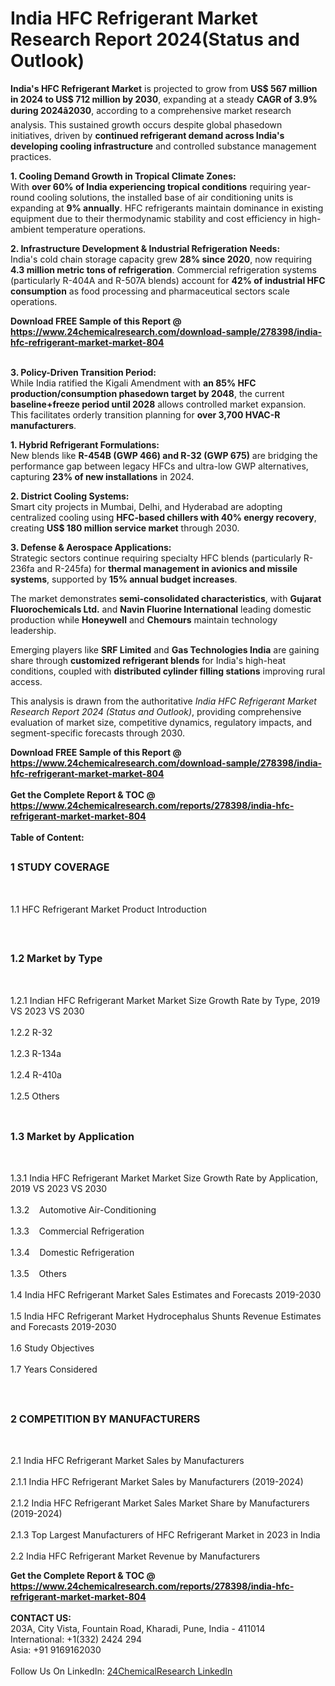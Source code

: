 <h1>India HFC Refrigerant Market Research Report 2024(Status and Outlook)</h1><p><strong>India's HFC Refrigerant Market</strong> is projected to grow from <strong>US$ 567 million in 2024 to US$ 712 million by 2030</strong>, expanding at a steady <strong>CAGR of 3.9% during 2024â2030</strong>, according to a comprehensive market research analysis. This sustained growth occurs despite global phasedown initiatives, driven by <strong>continued refrigerant demand across India's developing cooling infrastructure</strong> and controlled substance management practices.</p><p><strong>1. Cooling Demand Growth in Tropical Climate Zones:</strong><br>
With <strong>over 60% of India experiencing tropical conditions</strong> requiring year-round cooling solutions, the installed base of air conditioning units is expanding at <strong>9% annually</strong>. HFC refrigerants maintain dominance in existing equipment due to their thermodynamic stability and cost efficiency in high-ambient temperature operations.</p><p><strong>2. Infrastructure Development &amp; Industrial Refrigeration Needs:</strong><br>
India's cold chain storage capacity grew <strong>28% since 2020</strong>, now requiring <strong>4.3 million metric tons of refrigeration</strong>. Commercial refrigeration systems (particularly R-404A and R-507A blends) account for <strong>42% of industrial HFC consumption</strong> as food processing and pharmaceutical sectors scale operations.</p><div><b>Download FREE Sample of this Report @ 
            <a href="https://www.24chemicalresearch.com/download-sample/278398/india-hfc-refrigerant-market-market-804">
            https://www.24chemicalresearch.com/download-sample/278398/india-hfc-refrigerant-market-market-804</a></b></div><br><p><strong>3. Policy-Driven Transition Period:</strong><br>
While India ratified the Kigali Amendment with <strong>an 85% HFC production/consumption phasedown target by 2048</strong>, the current <strong>baseline+freeze period until 2028</strong> allows controlled market expansion. This facilitates orderly transition planning for <strong>over 3,700 HVAC-R manufacturers</strong>.</p><p><strong>1. Hybrid Refrigerant Formulations:</strong><br>
New blends like <strong>R-454B (GWP 466) and R-32 (GWP 675)</strong> are bridging the performance gap between legacy HFCs and ultra-low GWP alternatives, capturing <strong>23% of new installations</strong> in 2024.</p><p><strong>2. District Cooling Systems:</strong><br>
Smart city projects in Mumbai, Delhi, and Hyderabad are adopting centralized cooling using <strong>HFC-based chillers with 40% energy recovery</strong>, creating <strong>US$ 180 million service market</strong> through 2030.</p><p><strong>3. Defense &amp; Aerospace Applications:</strong><br>
Strategic sectors continue requiring specialty HFC blends (particularly R-236fa and R-245fa) for <strong>thermal management in avionics and missile systems</strong>, supported by <strong>15% annual budget increases</strong>.</p><p>The market demonstrates <strong>semi-consolidated characteristics</strong>, with <strong>Gujarat Fluorochemicals Ltd.</strong> and <strong>Navin Fluorine International</strong> leading domestic production while <strong>Honeywell</strong> and <strong>Chemours</strong> maintain technology leadership.</p><p>Emerging players like <strong>SRF Limited</strong> and <strong>Gas Technologies India</strong> are gaining share through <strong>customized refrigerant blends</strong> for India's high-heat conditions, coupled with <strong>distributed cylinder filling stations</strong> improving rural access.</p><p>This analysis is drawn from the authoritative <em>India HFC Refrigerant Market Research Report 2024 (Status and Outlook)</em>, providing comprehensive evaluation of market size, competitive dynamics, regulatory impacts, and segment-specific forecasts through 2030.</p><div><b>Download FREE Sample of this Report @ 
            <a href="https://www.24chemicalresearch.com/download-sample/278398/india-hfc-refrigerant-market-market-804">
            https://www.24chemicalresearch.com/download-sample/278398/india-hfc-refrigerant-market-market-804</a></b></div><br><div><b>Get the Complete Report & TOC @ 
            <a href="https://www.24chemicalresearch.com/reports/278398/india-hfc-refrigerant-market-market-804">
            https://www.24chemicalresearch.com/reports/278398/india-hfc-refrigerant-market-market-804</a></b></div><br>
            <b>Table of Content:</b><p><h2><span style="font-size:16px"><strong>1 STUDY COVERAGE</strong></span></h2><br />
<p>1.1 HFC Refrigerant Market Product Introduction</p><br />
<h2><span style="font-size:16px"><strong>1.2 Market by Type</strong></span></h2><br />
<p>1.2.1 Indian HFC Refrigerant Market Market Size Growth Rate by Type, 2019 VS 2023 VS 2030<br /><br />
1.2.2 R-32&nbsp;&nbsp; &nbsp;<br /><br />
1.2.3 R-134a<br /><br />
1.2.4 R-410a<br /><br />
1.2.5 Others<br /><br />
<h2><span style="font-size:16px"><strong>1.3 Market by Application</strong></span></h2><br />
<p>1.3.1 India HFC Refrigerant Market Market Size Growth Rate by Application, 2019 VS 2023 VS 2030<br /><br />
1.3.2&nbsp;&nbsp; &nbsp;Automotive Air-Conditioning<br /><br />
1.3.3&nbsp;&nbsp; &nbsp;Commercial Refrigeration<br /><br />
1.3.4&nbsp;&nbsp; &nbsp;Domestic Refrigeration<br /><br />
1.3.5&nbsp;&nbsp; &nbsp;Others<br /><br />
1.4 India HFC Refrigerant Market Sales Estimates and Forecasts 2019-2030<br /><br />
1.5 India HFC Refrigerant Market Hydrocephalus Shunts Revenue Estimates and Forecasts 2019-2030<br /><br />
1.6 Study Objectives<br /><br />
1.7 Years Considered</p><br />
<h2><span style="font-size:16px"><strong>2 COMPETITION BY MANUFACTURERS</strong></span></h2><br />
<p>2.1 India HFC Refrigerant Market Sales by Manufacturers<br /><br />
2.1.1 India HFC Refrigerant Market Sales by Manufacturers (2019-2024)<br /><br />
2.1.2 India HFC Refrigerant Market Sales Market Share by Manufacturers (2019-2024)<br /><br />
2.1.3 Top Largest Manufacturers of HFC Refrigerant Market in 2023 in India<br /><br />
2.2 India HFC Refrigerant Market Revenue by Manufacturers<br</p><div><b>Get the Complete Report & TOC @ 
            <a href="https://www.24chemicalresearch.com/reports/278398/india-hfc-refrigerant-market-market-804">
            https://www.24chemicalresearch.com/reports/278398/india-hfc-refrigerant-market-market-804</a></b></div><br><b>CONTACT US:</b><br>
            203A, City Vista, Fountain Road, Kharadi, Pune, India - 411014<br>
            International: +1(332) 2424 294<br>
            Asia: +91 9169162030 <br><br>
            Follow Us On LinkedIn: <a href="https://www.linkedin.com/company/24chemicalresearch/">24ChemicalResearch LinkedIn</a>